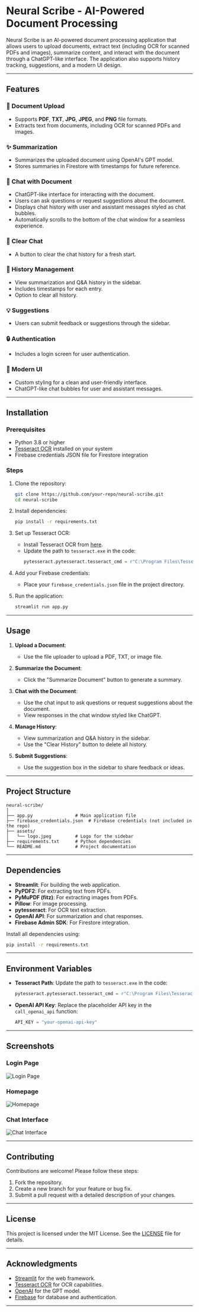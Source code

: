 # Neural Scribe - AI-Powered Document Processing

Neural Scribe is an AI-powered document processing application that allows users to upload documents, extract text (including OCR for scanned PDFs and images), summarize content, and interact with the document through a ChatGPT-like interface. The application also supports history tracking, suggestions, and a modern UI design.

---

## Features

### 📄 Document Upload
- Supports **PDF**, **TXT**, **JPG**, **JPEG**, and **PNG** file formats.
- Extracts text from documents, including OCR for scanned PDFs and images.

### ✨ Summarization
- Summarizes the uploaded document using OpenAI's GPT model.
- Stores summaries in Firestore with timestamps for future reference.

### 💬 Chat with Document
- ChatGPT-like interface for interacting with the document.
- Users can ask questions or request suggestions about the document.
- Displays chat history with user and assistant messages styled as chat bubbles.
- Automatically scrolls to the bottom of the chat window for a seamless experience.

### 🧹 Clear Chat
- A button to clear the chat history for a fresh start.

### 📜 History Management
- View summarization and Q&A history in the sidebar.
- Includes timestamps for each entry.
- Option to clear all history.

### 💡 Suggestions
- Users can submit feedback or suggestions through the sidebar.

### 🔒 Authentication
- Includes a login screen for user authentication.

### 🎨 Modern UI
- Custom styling for a clean and user-friendly interface.
- ChatGPT-like chat bubbles for user and assistant messages.

---

## Installation

### Prerequisites
- Python 3.8 or higher
- [Tesseract OCR](https://github.com/tesseract-ocr/tesseract) installed on your system
- Firebase credentials JSON file for Firestore integration

### Steps
1. Clone the repository:
   ```bash
   git clone https://github.com/your-repo/neural-scribe.git
   cd neural-scribe
   ```

2. Install dependencies:
   ```bash
   pip install -r requirements.txt
   ```

3. Set up Tesseract OCR:
   - Install Tesseract OCR from [here](https://github.com/tesseract-ocr/tesseract).
   - Update the path to `tesseract.exe` in the code:
     ```python
     pytesseract.pytesseract.tesseract_cmd = r"C:\Program Files\Tesseract-OCR\tesseract.exe"
     ```

4. Add your Firebase credentials:
   - Place your `firebase_credentials.json` file in the project directory.

5. Run the application:
   ```bash
   streamlit run app.py
   ```

---

## Usage

1. **Upload a Document**:
   - Use the file uploader to upload a PDF, TXT, or image file.

2. **Summarize the Document**:
   - Click the "Summarize Document" button to generate a summary.

3. **Chat with the Document**:
   - Use the chat input to ask questions or request suggestions about the document.
   - View responses in the chat window styled like ChatGPT.

4. **Manage History**:
   - View summarization and Q&A history in the sidebar.
   - Use the "Clear History" button to delete all history.

5. **Submit Suggestions**:
   - Use the suggestion box in the sidebar to share feedback or ideas.

---

## Project Structure

```
neural-scribe/
│
├── app.py                # Main application file
├── firebase_credentials.json  # Firebase credentials (not included in the repo)
├── assets/
│   └── logo.jpeg         # Logo for the sidebar
├── requirements.txt      # Python dependencies
└── README.md             # Project documentation
```

---

## Dependencies

- **Streamlit**: For building the web application.
- **PyPDF2**: For extracting text from PDFs.
- **PyMuPDF (fitz)**: For extracting images from PDFs.
- **Pillow**: For image processing.
- **pytesseract**: For OCR text extraction.
- **OpenAI API**: For summarization and chat responses.
- **Firebase Admin SDK**: For Firestore integration.

Install all dependencies using:
```bash
pip install -r requirements.txt
```

---

## Environment Variables

- **Tesseract Path**: Update the path to `tesseract.exe` in the code:
  ```python
  pytesseract.pytesseract.tesseract_cmd = r"C:\Program Files\Tesseract-OCR\tesseract.exe"
  ```

- **OpenAI API Key**: Replace the placeholder API key in the `call_openai_api` function:
  ```python
  API_KEY = "your-openai-api-key"
  ```

---

## Screenshots

### Login Page
![Login Page](assets/screenshots/login_page.png)

### Homepage
![Homepage](assets/screenshots/homepage.png)

### Chat Interface
![Chat Interface](assets/screenshots/chat_interface.png)

---

## Contributing

Contributions are welcome! Please follow these steps:
1. Fork the repository.
2. Create a new branch for your feature or bug fix.
3. Submit a pull request with a detailed description of your changes.

---

## License

This project is licensed under the MIT License. See the [LICENSE](LICENSE) file for details.

---

## Acknowledgments

- [Streamlit](https://streamlit.io/) for the web framework.
- [Tesseract OCR](https://github.com/tesseract-ocr/tesseract) for OCR capabilities.
- [OpenAI](https://openai.com/) for the GPT model.
- [Firebase](https://firebase.google.com/) for database and authentication.

---
